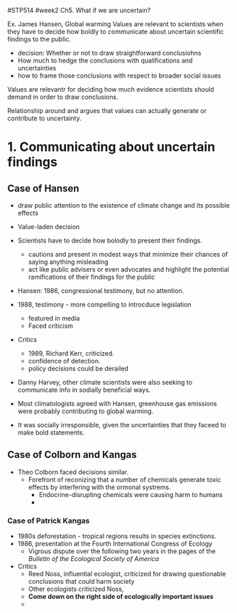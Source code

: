 #STP514 #week2
Ch5. What if we are uncertain?

Ex. James Hansen, Global warming 
Values are relevant to scientists when they have to decide how boldly to communicate about uncertain scientific findings to the public. 
- decision: Whether or not to draw straightforward conclusiohns
- How much to hedge the conclusions with qualifications and uncertainties
- how to frame those conclusions with respect to broader social issues


Values are relevantr for deciding how much evidence scientists should demand in order to draw conclusions. 

Relationship around and argues that values can actually generate or contribute to uncertainty. 


# 1. Communicating about uncertain findings
## Case of Hansen
* draw public attention to the existence of climate change and its possible effects
* Value-laden decision
* Scientists have to decide how bolodly to present their findings. 
	* cautions and present in modest ways that minimize their chances of saying anything misleading
	* act like public advisers or even advocates and highlight the potential ramifications of their findings for the public 

* Hansen: 1986, congressional testimony, but no attention. 
* 1988, testimony - more compelling to introcduce legislation 
	* featured in media
	* Faced criticism 
* Critics
	* 1989, Richard Kerr, criticized. 
	* confidence of detection. 
	* policy decisions could be derailed
* Danny Harvey, other climate scientists were also seeking to communicate info in sodially beneficial ways. 
* Most climatologists agreed with Hansen, greenhouse gas emissions were probably contributing to global warming. 
* It was socially irresponsible, given the uncertainties that they faceed to make bold statements. 

## Case of Colborn and Kangas
* Theo Colborn faced decisions similar. 
	* Forefront of reconizing that a number of chemicals generate toxic effects by interfering with the ormonal systrems. 
		* Endocrine-disrupting chemicals were causing harm to humans
		* 
### Case of Patrick Kangas
* 1980s deforestation - tropical regions results in species extinctions. 
* 1986, presentation at the Fourth International Congress of Ecology
	* Vigrous dispute over the following two years in the pages of the *Bulletin of the Ecological Society of America*
* Critics
	* Reed Noss, influential ecologist, criticized for drawing questionable conclusions that could harm society
	* Other ecologists criticized Noss, 
	* **Come down on the right side of ecologically important issues**
	* 